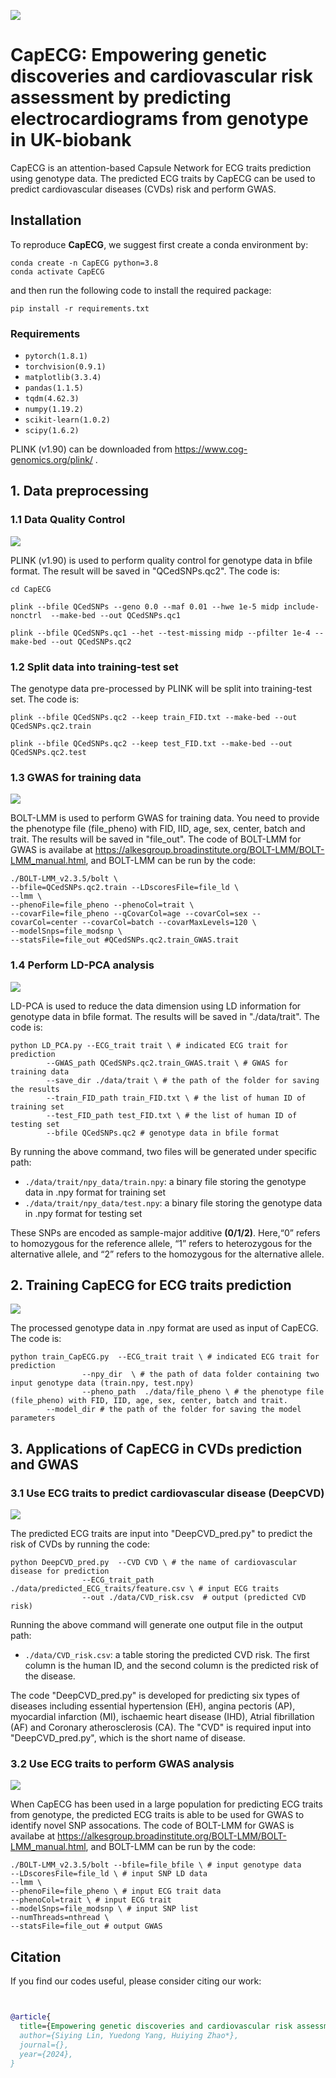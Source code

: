 ![](figures/Pipeline.png)

# CapECG: Empowering genetic discoveries and cardiovascular risk assessment by predicting electrocardiograms from genotype in UK-biobank 
CapECG is an attention-based Capsule Network for ECG traits prediction using genotype data. The predicted ECG traits by CapECG can be used to predict cardiovascular diseases (CVDs) risk and perform GWAS.

## Installation

To reproduce **CapECG**, we suggest first create a conda environment by:

~~~shell
conda create -n CapECG python=3.8
conda activate CapECG
~~~

and then run the following code to install the required package:

~~~shell
pip install -r requirements.txt
~~~
### Requirements
- `pytorch(1.8.1)`
- `torchvision(0.9.1)`
- `matplotlib(3.3.4)`
- `pandas(1.1.5)`
- `tqdm(4.62.3)`
- `numpy(1.19.2)`
- `scikit-learn(1.0.2)`
- `scipy(1.6.2)`

PLINK (v1.90) can be downloaded from  https://www.cog-genomics.org/plink/ .

## 1. Data preprocessing

### 1.1 Data Quality Control

![](figures/Step1.1.png)

PLINK (v1.90) is used to perform quality control for genotype data in bfile format. The result will be saved in "QCedSNPs.qc2". The code is:

```
cd CapECG

plink --bfile QCedSNPs --geno 0.0 --maf 0.01 --hwe 1e-5 midp include-nonctrl  --make-bed --out QCedSNPs.qc1

plink --bfile QCedSNPs.qc1 --het --test-missing midp --pfilter 1e-4 --make-bed --out QCedSNPs.qc2
```

### 1.2 Split data into training-test set

The genotype data pre-processed by PLINK will be split into training-test set. The code is:

```
plink --bfile QCedSNPs.qc2 --keep train_FID.txt --make-bed --out QCedSNPs.qc2.train

plink --bfile QCedSNPs.qc2 --keep test_FID.txt --make-bed --out QCedSNPs.qc2.test
```

### 1.3 GWAS for training data

![](figures/Step1.3.png)

BOLT-LMM is used to perform GWAS for training data. You need to provide the phenotype file (file_pheno) with FID, IID, age, sex, center, batch and trait. The results will be saved in "file_out". The code of BOLT-LMM for GWAS is availabe at  https://alkesgroup.broadinstitute.org/BOLT-LMM/BOLT-LMM_manual.html, and BOLT-LMM can be run by the code:


```
./BOLT-LMM_v2.3.5/bolt \
--bfile=QCedSNPs.qc2.train --LDscoresFile=file_ld \
--lmm \
--phenoFile=file_pheno --phenoCol=trait \
--covarFile=file_pheno --qCovarCol=age --covarCol=sex --covarCol=center --covarCol=batch --covarMaxLevels=120 \
--modelSnps=file_modsnp \
--statsFile=file_out #QCedSNPs.qc2.train_GWAS.trait
```

### 1.4 Perform LD-PCA analysis

![](figures/Step1.4.png)

LD-PCA is used to reduce the data dimension using LD information for genotype data in bfile format. The results will be saved in "./data/trait". The code is:

```
python LD_PCA.py --ECG_trait trait \ # indicated ECG trait for prediction
		--GWAS_path QCedSNPs.qc2.train_GWAS.trait \ # GWAS for training data
		--save_dir ./data/trait \ # the path of the folder for saving the results
		--train_FID_path train_FID.txt \ # the list of human ID of training set
		--test_FID_path test_FID.txt \ # the list of human ID of testing set
		--bfile QCedSNPs.qc2 # genotype data in bfile format
```
By running the above command, two files will be generated under specific path: 
- `./data/trait/npy_data/train.npy`: a binary file storing the genotype data in .npy format for training set
- `./data/trait/npy_data/test.npy`: a binary file storing the genotype data in .npy format for testing set

These SNPs are encoded as sample-major additive **(0/1/2)**. Here,“0” refers to homozygous for the reference allele, “1” refers to heterozygous for the alternative allele, and “2” refers to the homozygous for the alternative allele. 

## 2. Training CapECG for ECG traits prediction

![](figures/Step2.png)

The processed genotype data in .npy format are used as input of CapECG.  The code is:

```
python train_CapECG.py  --ECG_trait trait \ # indicated ECG trait for prediction
                --npy_dir  \ # the path of data folder containing two input genotype data (train.npy, test.npy)
                --pheno_path  ./data/file_pheno \ # the phenotype file (file_pheno) with FID, IID, age, sex, center, batch and trait.
		--model_dir # the path of the folder for saving the model parameters
```

## 3. Applications of CapECG in CVDs prediction and GWAS

### 3.1 Use ECG traits to predict cardiovascular disease (DeepCVD)

![](figures/Step3.1.png)

The predicted ECG traits are input into "DeepCVD_pred.py" to predict the risk of CVDs by running the code:
```
python DeepCVD_pred.py  --CVD CVD \ # the name of cardiovascular disease for prediction
                --ECG_trait_path  ./data/predicted_ECG_traits/feature.csv \ # input ECG traits
                --out ./data/CVD_risk.csv  # output (predicted CVD risk)
```
Running the above command will generate one output file in the output path:
- `./data/CVD_risk.csv`: a table storing the predicted CVD risk. The first column is the human ID, and the second column is the predicted risk of the disease.

The code "DeepCVD_pred.py" is developed for predicting six types of diseases including essential hypertension (EH), angina pectoris (AP), myocardial infarction (MI), ischaemic heart disease (IHD), Atrial fibrillation (AF) and Coronary atherosclerosis (CA). The "CVD" is required input into "DeepCVD_pred.py", which is the short name of disease.


### 3.2 Use ECG traits to perform GWAS analysis

![](figures/Step3.2.png)

When CapECG has been used in a large population for predicting ECG traits from genotype, the predicted ECG traits is able to be used for GWAS to identify novel SNP assocations. The code of BOLT-LMM for GWAS is availabe at  https://alkesgroup.broadinstitute.org/BOLT-LMM/BOLT-LMM_manual.html, and BOLT-LMM can be run by the code:

```
./BOLT-LMM_v2.3.5/bolt --bfile=file_bfile \ # input genotype data
--LDscoresFile=file_ld \ # input SNP LD data
--lmm \
--phenoFile=file_pheno \ # input ECG trait data
--phenoCol=trait \ # input ECG trait
--modelSnps=file_modsnp \ # input SNP list
--numThreads=nthread \
--statsFile=file_out # output GWAS
```

## Citation

If you find our codes useful, please consider citing our work:

~~~bibtex


@article{
  title={Empowering genetic discoveries and cardiovascular risk assessment by predicting electrocardiograms from genotype in UK-biobank},
  author={Siying Lin, Yuedong Yang, Huiying Zhao*},
  journal={},
  year={2024},
}
~~~
